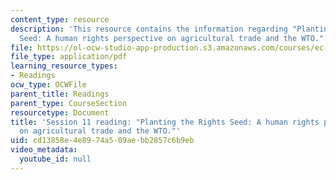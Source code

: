 ```yaml
---
content_type: resource
description: 'This resource contains the information regarding "Planting the Rights
  Seed: A human rights perspective on agricultural trade and the WTO.".'
file: https://ol-ocw-studio-app-production.s3.amazonaws.com/courses/ec-701j-d-lab-i-development-fall-2009/cd13858e4e8974a509aebb2857c6b9eb_MITEC_701JF09_read11_hr1.pdf
file_type: application/pdf
learning_resource_types:
- Readings
ocw_type: OCWFile
parent_title: Readings
parent_type: CourseSection
resourcetype: Document
title: 'Session 11 reading: "Planting the Rights Seed: A human rights perspective
  on agricultural trade and the WTO."'
uid: cd13858e-4e89-74a5-09ae-bb2857c6b9eb
video_metadata:
  youtube_id: null
---
```

